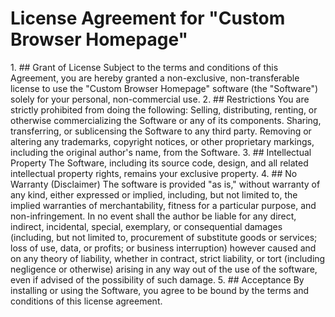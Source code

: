 # License Agreement for "Custom Browser Homepage"
​1. ## Grant of License
​Subject to the terms and conditions of this Agreement, you are hereby granted a non-exclusive, non-transferable license to use the "Custom Browser Homepage" software (the "Software") solely for your personal, non-commercial use.
​2. ## Restrictions
​You are strictly prohibited from doing the following:
​Selling, distributing, renting, or otherwise commercializing the Software or any of its components.
​Sharing, transferring, or sublicensing the Software to any third party.
​Removing or altering any trademarks, copyright notices, or other proprietary markings, including the original author's name, from the Software.
​3. ## Intellectual Property
​The Software, including its source code, design, and all related intellectual property rights, remains your exclusive property.
​4. ## No Warranty (Disclaimer)
​The software is provided "as is," without warranty of any kind, either expressed or implied, including, but not limited to, the implied warranties of merchantability, fitness for a particular purpose, and non-infringement. In no event shall the author be liable for any direct, indirect, incidental, special, exemplary, or consequential damages (including, but not limited to, procurement of substitute goods or services; loss of use, data, or profits; or business interruption) however caused and on any theory of liability, whether in contract, strict liability, or tort (including negligence or otherwise) arising in any way out of the use of the software, even if advised of the possibility of such damage.
​5. ## Acceptance
​By installing or using the Software, you agree to be bound by the terms and conditions of this license agreement.
